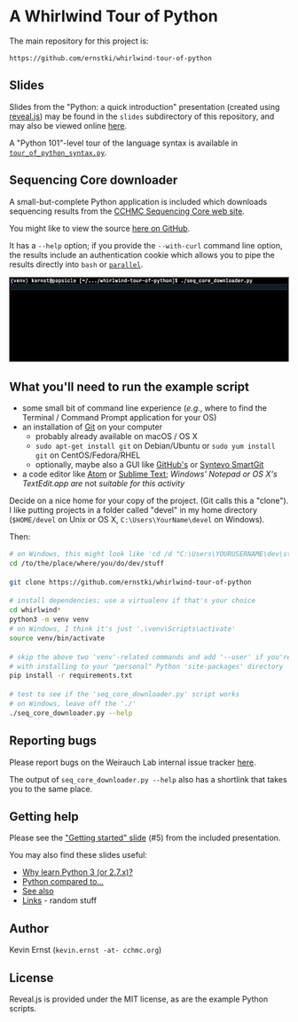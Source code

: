 # A Whirlwind Tour of Python

The main repository for this project is:

    https://github.com/ernstki/whirlwind-tour-of-python

## Slides

Slides from the "Python: a quick introduction" presentation (created using
[reveal.js][revealjs]) may be found in the `slides` subdirectory of this
repository, and may also be viewed online [here][slides].

A "Python 101"-level tour of the language syntax is available in
[`tour_of_python_syntax.py`][tour].

## Sequencing Core downloader

A small-but-complete Python application is included which downloads
sequencing results from the [CCHMC Sequencing Core web site][seqcore].

You might like to view the source [here on GitHub][seqsrc].

It has a `--help` option; if you provide the `--with-curl` command line
option, the results include an authentication cookie which allows you to pipe
the results directly into `bash` or [`parallel`][gnupar].

![Sample invocation of `seq_core_downloader.py`](slides/img/core_seq_downloader.gif)

## What you'll need to run the example script

* some small bit of command line experience (_e.g._, where to find the
  Terminal / Command Prompt application for your OS)
* an installation of [Git][] on your computer
  * probably already available on macOS / OS X
  * `sudo apt-get install git` on Debian/Ubuntu or `sudo yum install git` on
    CentOS/Fedora/RHEL
  * optionally, maybe also a GUI like [GitHub's][ghgui] or
    [Syntevo SmartGit][smartgit]
* a code editor like [Atom][] or [Sublime Text][st]; _Windows' Notepad or OS
  X's TextEdit.app are_ not _suitable for this activity_

Decide on a nice home for your copy of the project. (Git calls this
a "clone"). I like putting projects in a folder called "devel" in my home
directory (`$HOME/devel` on Unix or OS X, `C:\Users\YourName\devel` on
Windows).

Then:

```bash
# on Windows, this might look like 'cd /d "C:\Users\YOURUSERNAME\dev\stuff"
cd /to/the/place/where/you/do/dev/stuff

git clone https://github.com/ernstki/whirlwind-tour-of-python

# install dependencies; use a virtualenv if that's your choice
cd whirlwind*
python3 -m venv venv
# on Windows, I think it's just '.\venv\Scripts\activate'
source venv/bin/activate

# skip the above two 'venv'-related commands and add '--user' if you're OK
# with installing to your "personal" Python 'site-packages' directory
pip install -r requirements.txt

# test to see if the 'seq_core_downloader.py' script works
# on Windows, leave off the './'
./seq_core_downloader.py --help
```

## Reporting bugs

Please report bugs on the Weirauch Lab internal issue tracker [here][bugs].

The output of `seq_core_downloader.py --help` also has a shortlink that takes
you to the same place.

## Getting help

Please see the ["Getting started" slide][pystart] (#5) from the included
presentation.

You may also find these slides useful:

* [Why learn Python 3 (or 2.7.x)?][py2or3]
* [Python compared to...][pyvs]
* [See also][seealso]
* [Links][links] - random stuff

## Author

Kevin Ernst (`kevin.ernst -at- cchmc.org`)

## License

Reveal.js is provided under the MIT license, as are the example Python
scripts.

[atom]: https://atom.io/
[bugs]: https://tfwebdev.research.cchmc.org/gitlab/ern6xv/whirlwind-tour-of-python/issues
[ghgui]: https://desktop.github.com/
[git]: https://git-scm.com/downloads
[gnupar]: https://www.gnu.org/software/parallel/
[links]: https://ernstki.github.io/whirlwind-tour-of-python/slides/index.html#/9
[revealjs]: https://github.com/hakimel/reveal.js/
[py2or3]: https://ernstki.github.io/whirlwind-tour-of-python/slides/index.html#/3/2
[pystart]: https://ernstki.github.io/whirlwind-tour-of-python/slides/index.html#/5
[pyvs]: https://ernstki.github.io/whirlwind-tour-of-python/slides/index.html#/4
[seealso]: https://ernstki.github.io/whirlwind-tour-of-python/slides/index.html#/8
[seqcore]: https://dna.cchmc.org/www/main.php
[seqsrc]: ./seq_core_downloader.py
[slides]: https://ernstki.github.io/whirlwind-tour-of-python/
[smartgit]: https://www.syntevo.com/smartgit/
[st]: https://www.sublimetext.com/
[submodule]: https://git-scm.com/book/en/v2/Git-Tools-Submodules
[tour]: ./tour_of_python_syntax.py
[venv]: https://docs.python.org/3.5/library/venv.html
